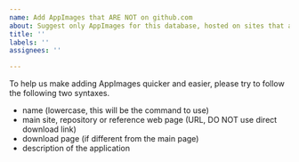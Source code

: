 ```yaml
---
name: Add AppImages that ARE NOT on github.com
about: Suggest only AppImages for this database, hosted on sites that are not github.com
title: ''
labels: ''
assignees: ''

---
```


To help us make adding AppImages quicker and easier, please try to follow the following two syntaxes.

- name (lowercase, this will be the command to use)
- main site, repository or reference web page (URL, DO NOT use direct download link)
- download page (if different from the main page)
- description of the application
